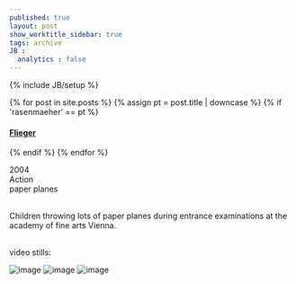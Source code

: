 ```yaml
---
published: true
layout: post
show_worktitle_sidebar: true
tags: archive
JB :
  analytics : false
---
```


{% include JB/setup %}


{% for post in site.posts %}
	{% assign pt = post.title | downcase %}
	{% if 'rasenmaeher' == pt %}
<h4><a href="{{ BASE_PATH }}{{ post.url }}">Flieger</a></h4>
	{% endif %}
{% endfor %}

<p>
2004<br />
Action<br />
paper planes<br /><br />

Children throwing lots of paper planes during entrance examinations at the academy of fine arts Vienna.<br /><br />
</p>

<p>video stills:<br /></p>
<img src="{{ site.url }}/images/flieger.jpg" alt="image">
<img src="{{ site.url }}/images/flieger1.jpg" alt="image">
<img src="{{ site.url }}/images/flieger2.jpg" alt="image">



